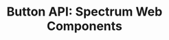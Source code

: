 ---
layout: api.njk
title: 'Button API: Spectrum Web Components'
displayName: Button
componentName: button
componentHeading: sp-button
tags:
- component-api
---